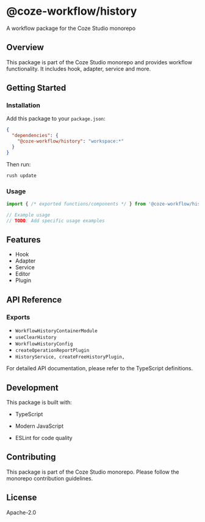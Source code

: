 # @coze-workflow/history

A workflow package for the Coze Studio monorepo

## Overview

This package is part of the Coze Studio monorepo and provides workflow functionality. It includes hook, adapter, service and more.

## Getting Started

### Installation

Add this package to your `package.json`:

```json
{
  "dependencies": {
    "@coze-workflow/history": "workspace:*"
  }
}
```

Then run:

```bash
rush update
```

### Usage

```typescript
import { /* exported functions/components */ } from '@coze-workflow/history';

// Example usage
// TODO: Add specific usage examples
```

## Features

- Hook
- Adapter
- Service
- Editor
- Plugin

## API Reference

### Exports

- `WorkflowHistoryContainerModule`
- `useClearHistory`
- `WorkflowHistoryConfig`
- `createOperationReportPlugin`
- `HistoryService,
  createFreeHistoryPlugin,`


For detailed API documentation, please refer to the TypeScript definitions.

## Development

This package is built with:

- TypeScript
- Modern JavaScript

- ESLint for code quality

## Contributing

This package is part of the Coze Studio monorepo. Please follow the monorepo contribution guidelines.

## License

Apache-2.0
